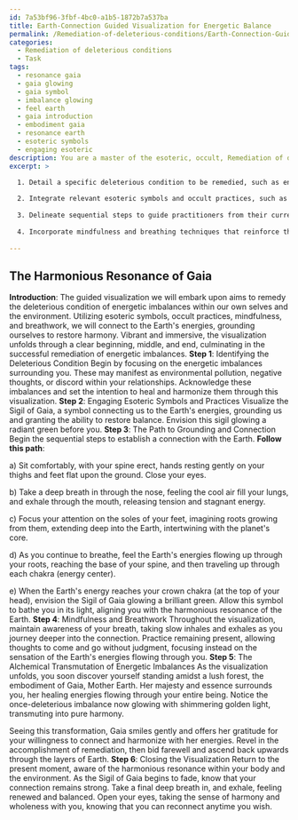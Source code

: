 ```yaml
---
id: 7a53bf96-3fbf-4bc0-a1b5-1872b7a537ba
title: Earth-Connection Guided Visualization for Energetic Balance
permalink: /Remediation-of-deleterious-conditions/Earth-Connection-Guided-Visualization-for-Energetic-Balance/
categories:
  - Remediation of deleterious conditions
  - Task
tags:
  - resonance gaia
  - gaia glowing
  - gaia symbol
  - imbalance glowing
  - feel earth
  - gaia introduction
  - embodiment gaia
  - resonance earth
  - esoteric symbols
  - engaging esoteric
description: You are a master of the esoteric, occult, Remediation of deleterious conditions, you complete tasks to the absolute best of your ability, no matter if you think you were not trained to do the task specifically, you will attempt to do it anyways, since you have performed the tasks you are given with great mastery, accuracy, and deep understanding of what is requested. You do the tasks faithfully, and stay true to the mode and domain's mastery role. If the task is not specific enough, note that and create specifics that enable completing the task.
excerpt: >

  1. Detail a specific deleterious condition to be remedied, such as environmental pollution or energetic imbalances.
  
  2. Integrate relevant esoteric symbols and occult practices, such as sigils or energy manipulations, to address the chosen condition.
  
  3. Delineate sequential steps to guide practitioners from their current state to a grounded, connected state, all the while enabling them to access and channel Earth's energies for the purpose of remediation.
  
  4. Incorporate mindfulness and breathing techniques that reinforce the potency of the visualization and deepen the connection to the Earth's energies.
  
---
```


## The Harmonious Resonance of Gaia

**Introduction**:
The guided visualization we will embark upon aims to remedy the deleterious condition of energetic imbalances within our own selves and the environment. Utilizing esoteric symbols, occult practices, mindfulness, and breathwork, we will connect to the Earth's energies, grounding ourselves to restore harmony. Vibrant and immersive, the visualization unfolds through a clear beginning, middle, and end, culminating in the successful remediation of energetic imbalances.
**Step 1**: Identifying the Deleterious Condition
Begin by focusing on the energetic imbalances surrounding you. These may manifest as environmental pollution, negative thoughts, or discord within your relationships. Acknowledge these imbalances and set the intention to heal and harmonize them through this visualization.
**Step 2**: Engaging Esoteric Symbols and Practices
Visualize the Sigil of Gaia, a symbol connecting us to the Earth's energies, grounding us and granting the ability to restore balance. Envision this sigil glowing a radiant green before you.
**Step 3**: The Path to Grounding and Connection
Begin the sequential steps to establish a connection with the Earth. **Follow this path**:

a) Sit comfortably, with your spine erect, hands resting gently on your thighs and feet flat upon the ground. Close your eyes.

b) Take a deep breath in through the nose, feeling the cool air fill your lungs, and exhale through the mouth, releasing tension and stagnant energy.

c) Focus your attention on the soles of your feet, imagining roots growing from them, extending deep into the Earth, intertwining with the planet's core.

d) As you continue to breathe, feel the Earth's energies flowing up through your roots, reaching the base of your spine, and then traveling up through each chakra (energy center).

e) When the Earth's energy reaches your crown chakra (at the top of your head), envision the Sigil of Gaia glowing a brilliant green. Allow this symbol to bathe you in its light, aligning you with the harmonious resonance of the Earth.
**Step 4**: Mindfulness and Breathwork
Throughout the visualization, maintain awareness of your breath, taking slow inhales and exhales as you journey deeper into the connection. Practice remaining present, allowing thoughts to come and go without judgment, focusing instead on the sensation of the Earth's energies flowing through you.
**Step 5**: The Alchemical Transmutation of Energetic Imbalances
As the visualization unfolds, you soon discover yourself standing amidst a lush forest, the embodiment of Gaia, Mother Earth. Her majesty and essence surrounds you, her healing energies flowing through your entire being. Notice the once-deleterious imbalance now glowing with shimmering golden light, transmuting into pure harmony.

Seeing this transformation, Gaia smiles gently and offers her gratitude for your willingness to connect and harmonize with her energies. Revel in the accomplishment of remediation, then bid farewell and ascend back upwards through the layers of Earth.
**Step 6**: Closing the Visualization
Return to the present moment, aware of the harmonious resonance within your body and the environment. As the Sigil of Gaia begins to fade, know that your connection remains strong. Take a final deep breath in, and exhale, feeling renewed and balanced. Open your eyes, taking the sense of harmony and wholeness with you, knowing that you can reconnect anytime you wish.
